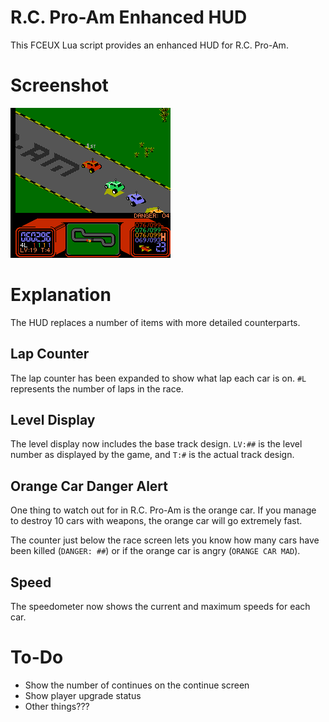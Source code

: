 R.C. Pro-Am Enhanced HUD
========================
This FCEUX Lua script provides an enhanced HUD for R.C. Pro-Am.

Screenshot
==========
![R.C. Pro-Am Enhanced HUD](./screenshot.png)

Explanation
===========
The HUD replaces a number of items with more detailed counterparts.

Lap Counter
-----------
The lap counter has been expanded to show what lap each car is on.
`#L` represents the number of laps in the race.

Level Display
-------------
The level display now includes the base track design. `LV:##` is the level
number as displayed by the game, and `T:#` is the actual track design.

Orange Car Danger Alert
-----------------------
One thing to watch out for in R.C. Pro-Am is the orange car. If you manage to
destroy 10 cars with weapons, the orange car will go extremely fast.

The counter just below the race screen lets you know how many cars have been
killed (`DANGER: ##`) or if the orange car is angry (`ORANGE CAR MAD`).

Speed
-----
The speedometer now shows the current and maximum speeds for each car.

To-Do
=====
* Show the number of continues on the continue screen
* Show player upgrade status
* Other things???

